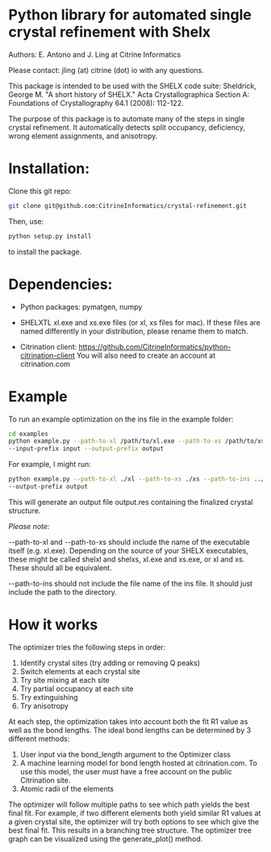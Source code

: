 # Python library for automated single crystal refinement with Shelx

Authors: E. Antono and J. Ling at Citrine Informatics

Please contact: jling (at) citrine (dot) io with any questions.

This package is intended to be used with the SHELX code suite:
Sheldrick, George M. "A short history of SHELX." Acta Crystallographica Section A: Foundations of Crystallography 64.1 (2008): 112-122.

The purpose of this package is to automate many of the steps in single crystal refinement.  It
automatically detects split occupancy, deficiency, wrong element assignments, and anisotropy.

# Installation:

Clone this git repo:
```sh
git clone git@github.com:CitrineInformatics/crystal-refinement.git
```
Then, use:
```sh
python setup.py install
```
to install the package.

# Dependencies:

- Python packages: pymatgen, numpy

- SHELXTL xl.exe and xs.exe files (or xl, xs files for mac).
If these files are named differently in your distribution, please rename them to match.

- Citrination client:  https://github.com/CitrineInformatics/python-citrination-client
You will also need to create an account at citrination.com

# Example

To run an example optimization on the ins file in the example folder:  
```sh
cd examples  
python example.py --path-to-xl /path/to/xl.exe --path-to-xs /path/to/xs.exe --path-to-ins /path/to/insfile  
--input-prefix input --output-prefix output  
```

For example, I might run:  
```sh
python example.py --path-to-xl ./xl --path-to-xs ./xs --path-to-ins ../data/ --input-prefix input  
--output-prefix output  
```
This will generate an output file output.res containing the finalized crystal structure.

*Please note:* 

--path-to-xl and --path-to-xs should include the name of the executable itself (e.g. xl.exe).  Depending on the source of your SHELX executables, these might be called shelxl and shelxs, xl.exe and xs.exe, or xl and xs.  These should all be equivalent.

--path-to-ins should not include the file name of the ins file.  It should just include the path to the directory.

# How it works

The optimizer tries the following steps in order:
1) Identify crystal sites (try adding or removing Q peaks)
2) Switch elements at each crystal site
3) Try site mixing at each site
4) Try partial occupancy at each site
5) Try extinguishing
6) Try anisotropy 

At each step, the optimization takes into account both the fit R1 value as well as the bond lengths.
The ideal bond lengths can be determined by 3 different methods:
1) User input via the bond_length argument to the Optimizer class
2) A machine learning model for bond length hosted at citrination.com.  To use this model, the user must have a free account on the public Citrination site.
3) Atomic radii of the elements

The optimizer will follow multiple paths to see which path yields the best final fit.  For example, if two different elements both yield similar R1 values at a given crystal site, the optimizer will try both options to see which give the best final fit.  This results in a branching tree structure.
The optimizer tree graph can be visualized using the generate_plot() method.


